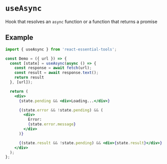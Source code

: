 # `useAsync`

Hook that resolves an `async` function or a function that returns a promise

## Example

```jsx
import { useAsync } from 'react-essential-tools';

const Demo = ({ url }) => {
  const [state] = useAsync(async () => {
    const response = await fetch(url);
    const result = await response.text();
    return result
  }, [url]);

  return (
    <div>
      {state.pending && <div>Loading...</div>}

      {(state.error && !state.pending) && (
        <div>
          Error:
          {state.error.message}
        </div>
      )}

      {(state.result && !state.pending) && <div>{state.result}</div>}
    </div>
  );
};
```
